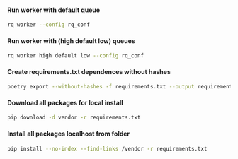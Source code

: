 #### Run worker with default queue
```bash
rq worker --config rq_conf 
```

#### Run worker with (high default low) queues
```bash
rq worker high default low --config rq_conf 
```

#### Create requirements.txt dependences without hashes
```bash
poetry export --without-hashes -f requirements.txt --output requirements.txt  
```


#### Download all packages for local install
```bash
pip download -d vendor -r requirements.txt
```

#### Install all packages localhost from folder
```bash
pip install --no-index --find-links /vendor -r requirements.txt
```
